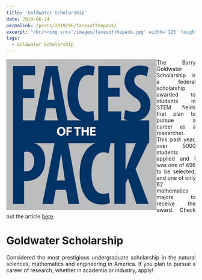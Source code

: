 ```yaml
---
title: 'Goldwater Scholarship'
date: 2019-06-24
permalink: /posts/2019/06/facesofthepack/
excerpt: "<br/><img src='/images/facesofthepack.jpg' width='125' height='125' align='right'> I was recently featured in NevadaToday for receiving the Barry Goldwater Scholarship. Check out the article and my tips for applying for this prestigious honor."
tags:
  - Goldwater Scholarship
---
```

<div align="justify">
<p align="center">
  <img width="400" height="400" src="/images/facesofthepack.jpg" align="left">
</p>

The Barry Goldwater Scholarship is a federal scholarship awarded to students in STEM fields that plan to pursue a career as a researcher. This past year, over 5000 students applied and I was one of 496 to be selected, and one of only 62 mathematics majors to receive the award. Check out the article <a href="https://www.unr.edu/nevada-today/news/2019/faces-of-the-pack-guglielmo-panelli">here</a>.


Goldwater Scholarship
======
Considered the most prestigious undergraduate scholarship in the natural sciences, mathematics and engineering in America. If you plan to pursue a career of research, whether in academia or industry, apply! 
</div>